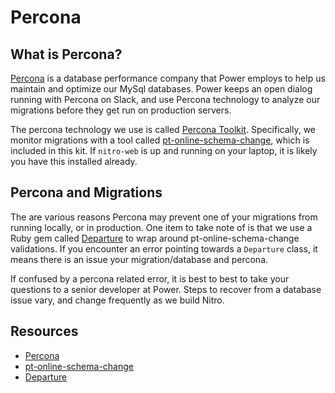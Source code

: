# Percona

## What is Percona?

[Percona](https://www.percona.com/) is a database performance company that Power employs to help us maintain and optimize our MySql databases. Power keeps an open dialog running with Percona on Slack, and use Percona technology to analyze our migrations before they get run on production servers.

The percona technology we use is called [Percona Toolkit](https://www.percona.com/doc/percona-toolkit/LATEST/index.html). Specifically, we monitor migrations with a tool called [pt-online-schema-change](https://www.percona.com/doc/percona-toolkit/LATEST/pt-online-schema-change.html), which is included in this kit. If `nitro-web` is up and running on your laptop, it is likely you have this installed already.

## Percona and Migrations

The are various reasons Percona may prevent one of your migrations from running locally, or in production. One item to take note of is that we use a Ruby gem called [Departure](https://github.com/departurerb/departure) to wrap around pt-online-schema-change validations. If you encounter an error pointing towards a `Departure` class, it means there is an issue your migration/database and percona.

If confused by a percona related error, it is best to best to take your questions to a senior developer at Power. Steps to recover from a database issue vary, and change frequently as we build Nitro.

## Resources

- [Percona](https://www.percona.com/)
- [pt-online-schema-change](https://www.percona.com/doc/percona-toolkit/LATEST/pt-online-schema-change.html)
- [Departure](https://github.com/departurerb/departure)
